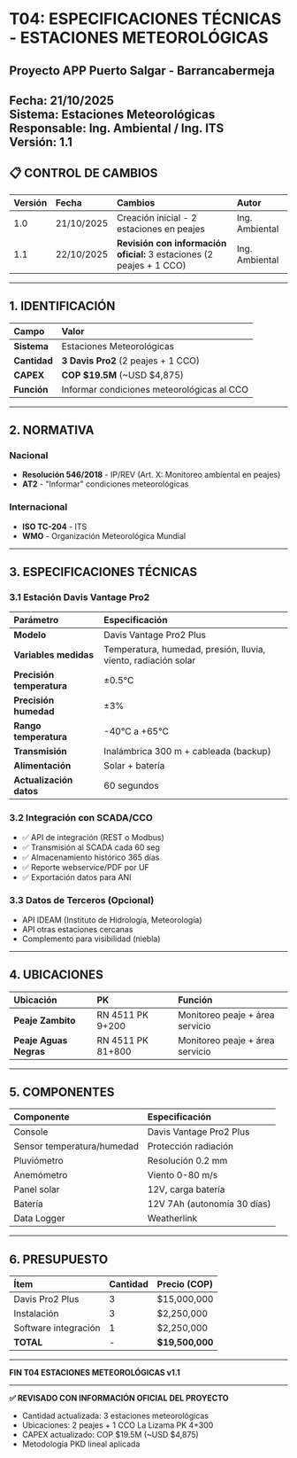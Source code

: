 # T04: ESPECIFICACIONES TÉCNICAS - ESTACIONES METEOROLÓGICAS
## Proyecto APP Puerto Salgar - Barrancabermeja

**Fecha:** 21/10/2025  
**Sistema:** Estaciones Meteorológicas  
**Responsable:** Ing. Ambiental / Ing. ITS  
**Versión:** 1.1  
---

## 📋 **CONTROL DE CAMBIOS**

| Versión | Fecha | Cambios | Autor |
|:--------|:------|:--------|:------|
| 1.0 | 21/10/2025 | Creación inicial - 2 estaciones en peajes | Ing. Ambiental |
| 1.1 | 22/10/2025 | **Revisión con información oficial:** 3 estaciones (2 peajes + 1 CCO) | Ing. Ambiental |

---

## 1. IDENTIFICACIÓN

| Campo | Valor |
|:------|:------|
| **Sistema** | Estaciones Meteorológicas |
| **Cantidad** | **3 Davis Pro2** (2 peajes + 1 CCO) |
| **CAPEX** | **COP $19.5M** (~USD $4,875) |
| **Función** | Informar condiciones meteorológicas al CCO |

---

## 2. NORMATIVA

### Nacional
- **Resolución 546/2018** - IP/REV (Art. X: Monitoreo ambiental en peajes)
- **AT2** - "Informar" condiciones meteorológicas

### Internacional
- **ISO TC-204** - ITS
- **WMO** - Organización Meteorológica Mundial

---

## 3. ESPECIFICACIONES TÉCNICAS

### 3.1 Estación Davis Vantage Pro2

| Parámetro | Especificación |
|:----------|:---------------|
| **Modelo** | Davis Vantage Pro2 Plus |
| **Variables medidas** | Temperatura, humedad, presión, lluvia, viento, radiación solar |
| **Precisión temperatura** | ±0.5°C |
| **Precisión humedad** | ±3% |
| **Rango temperatura** | -40°C a +65°C |
| **Transmisión** | Inalámbrica 300 m + cableada (backup) |
| **Alimentación** | Solar + batería |
| **Actualización datos** | 60 segundos |

### 3.2 Integración con SCADA/CCO

- ✅ API de integración (REST o Modbus)
- ✅ Transmisión al SCADA cada 60 seg
- ✅ Almacenamiento histórico 365 días
- ✅ Reporte webservice/PDF por UF
- ✅ Exportación datos para ANI

### 3.3 Datos de Terceros (Opcional)

- API IDEAM (Instituto de Hidrología, Meteorología)
- API otras estaciones cercanas
- Complemento para visibilidad (niebla)

---

## 4. UBICACIONES

| Ubicación | PK | Función |
|:----------|:---|:--------|
| **Peaje Zambito** | RN 4511 PK 9+200 | Monitoreo peaje + área servicio |
| **Peaje Aguas Negras** | RN 4511 PK 81+800 | Monitoreo peaje + área servicio |

---

## 5. COMPONENTES

| Componente | Especificación |
|:-----------|:---------------|
| Console | Davis Vantage Pro2 Plus |
| Sensor temperatura/humedad | Protección radiación |
| Pluviómetro | Resolución 0.2 mm |
| Anemómetro | Viento 0-80 m/s |
| Panel solar | 12V, carga batería |
| Batería | 12V 7Ah (autonomía 30 días) |
| Data Logger | Weatherlink |

---

## 6. PRESUPUESTO

| Ítem | Cantidad | Precio (COP) |
|:-----|:---------|:-------------|
| Davis Pro2 Plus | 3 | $15,000,000 |
| Instalación | 3 | $2,250,000 |
| Software integración | 1 | $2,250,000 |
| **TOTAL** | - | **$19,500,000** |

---

**FIN T04 ESTACIONES METEOROLÓGICAS v1.1**

---

**✅ REVISADO CON INFORMACIÓN OFICIAL DEL PROYECTO**
- Cantidad actualizada: 3 estaciones meteorológicas
- Ubicaciones: 2 peajes + 1 CCO La Lizama PK 4+300
- CAPEX actualizado: COP $19.5M (~USD $4,875)
- Metodología PKD lineal aplicada
